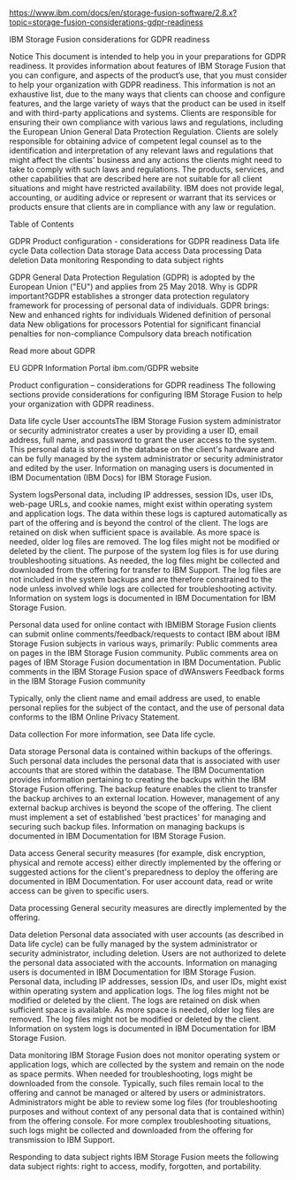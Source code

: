https://www.ibm.com/docs/en/storage-fusion-software/2.8.x?topic=storage-fusion-considerations-gdpr-readiness



IBM Storage Fusion considerations for GDPR
readiness

Notice
This document is intended to help you in your preparations for GDPR readiness. It provides
information about features of IBM Storage Fusion that you
can configure, and aspects of the product’s use, that you must consider to help your organization
with GDPR readiness. This information is not an exhaustive list, due to the many ways that clients
can choose and configure features, and the large variety of ways that the product can be used in
itself and with third-party applications and systems.
Clients are responsible for ensuring their own compliance with
various laws and regulations, including the European Union General Data Protection Regulation.
Clients are solely responsible for obtaining advice of competent legal counsel as to the
identification and interpretation of any relevant laws and regulations that might affect the
clients' business and any actions the clients might need to take to comply with such laws and
regulations.
The products, services, and other capabilities that are
described here are not suitable for all client situations and might have restricted availability.
IBM does not provide legal, accounting, or auditing advice or represent or warrant that its services
or products ensure that clients are in compliance with any law or regulation.

Table of Contents

GDPR
Product configuration -
considerations for GDPR readiness
Data life cycle
Data collection
Data storage
Data access
Data processing
Data deletion
Data monitoring
Responding to data subject
rights


GDPR
General Data Protection Regulation (GDPR) is adopted by the European Union ("EU") and applies
from 25 May 2018.
Why is GDPR important?GDPR establishes a stronger data protection regulatory
framework for processing of personal data of individuals. GDPR brings:
New and enhanced rights for individuals
Widened definition of personal data
New obligations for processors
Potential for significant financial penalties for non-compliance
Compulsory data breach notification



Read more about GDPR

EU GDPR Information
Portal
ibm.com/GDPR website




Product configuration – considerations for GDPR readiness
The following sections provide considerations for configuring IBM Storage Fusion to help your organization with GDPR
readiness.

Data life cycle
User accountsThe IBM Storage Fusion
system administrator or security administrator creates a user by providing a user ID, email address,
full name, and password to grant the user access to the system. This personal data is stored in the
database on the client's hardware and can be fully managed by the system administrator or security
administrator and edited by the user.
Information on managing users is documented in IBM
Documentation (IBM Docs) for IBM Storage Fusion.

System logsPersonal data, including IP addresses, session IDs, user IDs,
web-page URLs, and cookie names, might exist within operating system and application logs. The data
within these logs is captured automatically as part of the offering and is beyond the control of the
client. The logs are retained on disk when sufficient space is available. As more space is needed,
older log files are removed. The log files might not be modified or deleted by the client.
The
purpose of the system log files is for use during troubleshooting situations. As needed, the log
files might be collected and downloaded from the offering for transfer to IBM Support. The log files
are not included in the system backups and are therefore constrained to the node unless involved
while logs are collected for troubleshooting activity. 
Information on system logs is
documented in IBM Documentation for IBM Storage Fusion.

Personal data used for online contact with IBMIBM Storage Fusion clients can submit online
comments/feedback/requests to contact IBM about IBM Storage Fusion subjects in various ways, primarily:
Public comments area on pages in the IBM Storage Fusion community.
Public comments area on pages of IBM Storage Fusion
documentation in IBM Documentation.
Public comments in the IBM Storage Fusion space of
dWAnswers
Feedback forms in the IBM Storage Fusion
community


Typically, only the client name and email address are used, to enable personal replies
for the subject of the contact, and the use of personal data conforms to the IBM Online Privacy
Statement.


Data collection
For more information, see Data life
cycle.

Data storage
Personal data is contained within backups of the offerings. Such personal data includes the
personal data that is associated with user accounts that are stored within the database. The IBM
Documentation provides information pertaining to creating the backups within the IBM Storage Fusion offering.
The backup feature enables the client to transfer the backup archives to an external location.
However, management of any external backup archives is beyond the scope of the offering. The client
must implement a set of established 'best practices' for managing and securing such backup files.
Information on managing backups is documented in IBM Documentation for IBM Storage Fusion.

Data access
General security measures (for example, disk encryption, physical and remote access) either
directly implemented by the offering or suggested actions for the client's preparedness to deploy
the offering are documented in IBM Documentation.
For user account data, read or write access can be given to specific users.

Data processing
General security measures are directly implemented by the offering.

Data deletion
Personal data associated with user accounts (as described in Data life cycle) can be fully managed
by the system administrator or security administrator, including deletion. Users are not authorized
to delete the personal data associated with the accounts. Information on managing users is
documented in IBM Documentation for IBM Storage Fusion.
Personal data, including IP addresses, session IDs, and user IDs, might exist within operating
system and application logs. The log files might not be modified or deleted by the client. The logs
are retained on disk when sufficient space is available. As more space is needed, older log files
are removed. The log files might not be modified or deleted by the client. Information on system
logs is documented in IBM Documentation for IBM Storage Fusion.

Data monitoring
IBM Storage Fusion does not monitor operating system
or application logs, which are collected by the system and remain on the node as space permits. When
needed for troubleshooting, logs might be downloaded from the console. Typically, such files remain
local to the offering and cannot be managed or altered by users or administrators. Administrators
might be able to review some log files (for troubleshooting purposes and without context of any
personal data that is contained within) from the offering console. For more complex troubleshooting
situations, such logs might be collected and downloaded from the offering for transmission to IBM
Support.

Responding to data subject rights
IBM Storage Fusion meets the following data subject
rights: right to access, modify, forgotten, and portability.







